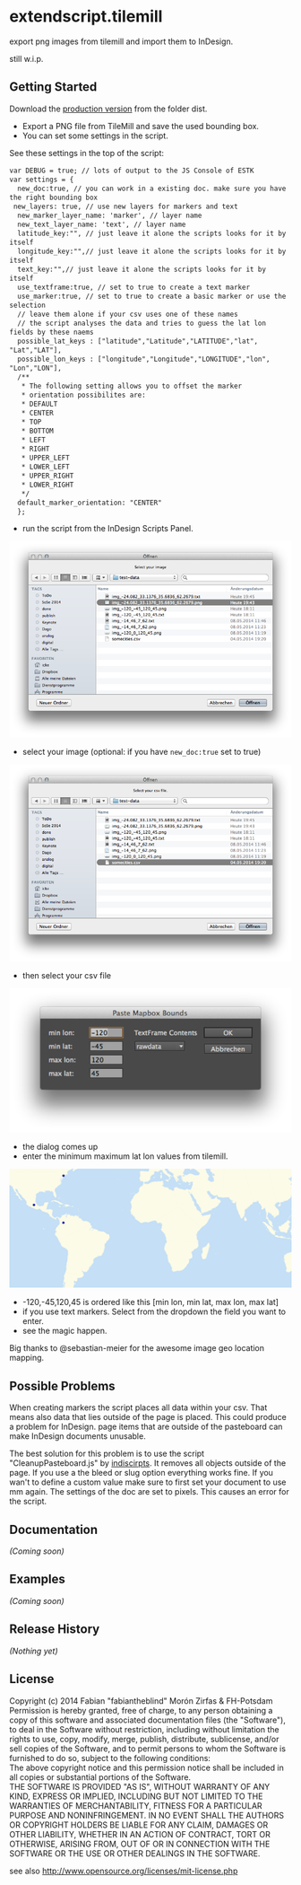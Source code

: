 # extendscript.tilemill
export png images from tilemill and import them to InDesign.  

still w.i.p.  


## Getting Started
Download the [production version](https://github.com/fabiantheblind/extendscript.tilemill) from the folder dist.

- Export a PNG file from TileMill and save the used bounding box.  
- You can set some settings in the script.  

See these settings in the top of the script:  

    var DEBUG = true; // lots of output to the JS Console of ESTK
    var settings = {
      new_doc:true, // you can work in a existing doc. make sure you have the right bounding box
     new_layers: true, // use new layers for markers and text
      new_marker_layer_name: 'marker', // layer name
      new_text_layer_name: 'text', // layer name
      latitude_key:"", // just leave it alone the scripts looks for it by itself
      longitude_key:"",// just leave it alone the scripts looks for it by itself
      text_key:"",// just leave it alone the scripts looks for it by itself
      use_textframe:true, // set to true to create a text marker
      use_marker:true, // set to true to create a basic marker or use the selection
      // leave them alone if your csv uses one of these names 
      // the script analyses the data and tries to guess the lat lon fields by these naems
      possible_lat_keys : ["latitude","Latitude","LATITUDE","lat", "Lat","LAT"],
      possible_lon_keys : ["longitude","Longitude","LONGITUDE","lon", "Lon","LON"],
      /**
       * The following setting allows you to offset the marker
       * orientation possibilites are:
       * DEFAULT
       * CENTER
       * TOP
       * BOTTOM
       * LEFT
       * RIGHT
       * UPPER_LEFT
       * LOWER_LEFT
       * UPPER_RIGHT
       * LOWER_RIGHT
       */
      default_marker_orientation: "CENTER"
      };

- run the script from the InDesign Scripts Panel.

![](docs/assets/images/img-select.png)  

- select your image (optional: if you have `new_doc:true` set to true)

![](docs/assets/images/csv-select.png)  

- then select your csv file

![](docs/assets/images/dialog.png)  

- the dialog comes up  
- enter the minimum maximum lat lon values from tilemill. 

![](docs/assets/images/img_-120_-45_120_45.png)  

- -120,-45,120,45 is ordered like this [min lon, min lat, max lon, max lat]
- if you use text markers. Select from the dropdown the field you want to enter.  
- see the magic happen.

Big thanks to @sebastian-meier for the awesome image geo location mapping.  

## Possible Problems  

When creating markers the script places all data within your csv. That means also data that lies outside of the page is placed. This could produce a problem for InDesign. page items that are outside of the pasteboard can make InDesign documents unusable.  

The best solution for this problem is to use the script "CleanupPasteboard.js" by [indiscirpts](http://www.indiscripts.com/post/2009/09/clean-up-your-pasteboard). It removes all objects outside of the page. If you use a the bleed or slug option everything works fine. If you wan't to define a custom value make sure to first set your document to use mm again. The settings of the doc are set to pixels. This causes an error for the script.  

## Documentation
_(Coming soon)_

## Examples
_(Coming soon)_

## Release History
_(Nothing yet)_


## License  

Copyright (c)  2014 Fabian "fabiantheblind" Morón Zirfas & FH-Potsdam  
Permission is hereby granted, free of charge, to any person obtaining a copy of this software and associated documentation files (the "Software"), to deal in the Software  without restriction, including without limitation the rights to use, copy, modify, merge, publish, distribute, sublicense, and/or sell copies of the Software, and to  permit persons to whom the Software is furnished to do so, subject to the following conditions:  
The above copyright notice and this permission notice shall be included in all copies or substantial portions of the Software.  
THE SOFTWARE IS PROVIDED "AS IS", WITHOUT WARRANTY OF ANY KIND, EXPRESS OR IMPLIED, INCLUDING BUT NOT LIMITED TO THE WARRANTIES OF MERCHANTABILITY, FITNESS FOR A  PARTICULAR PURPOSE AND NONINFRINGEMENT. IN NO EVENT SHALL THE AUTHORS OR COPYRIGHT HOLDERS BE LIABLE FOR ANY CLAIM, DAMAGES OR OTHER LIABILITY, WHETHER IN AN ACTION OF  CONTRACT, TORT OR OTHERWISE, ARISING FROM, OUT OF OR IN CONNECTION WITH THE SOFTWARE OR THE USE OR OTHER DEALINGS IN THE SOFTWARE.  

see also http://www.opensource.org/licenses/mit-license.php

